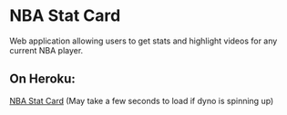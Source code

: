 # NBA Stat Card
Web application allowing users to get stats and highlight videos for any current NBA player. 

## On Heroku:
<a href="https://nbastatcard.herokuapp.com/">NBA Stat Card</a>
(May take a few seconds to load if dyno is spinning up)
